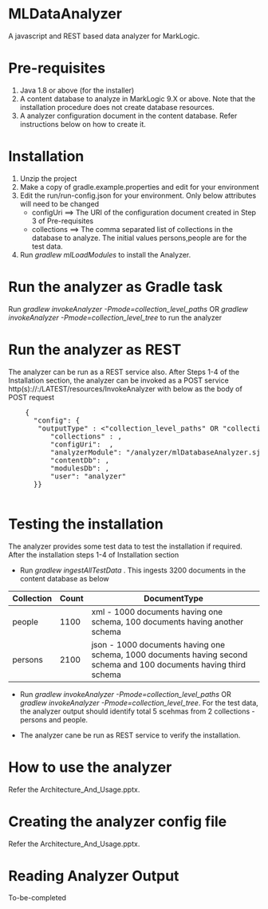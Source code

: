 # MLDataAnalyzer
A javascript and REST based data analyzer for MarkLogic. 

# Pre-requisites 
1. Java 1.8 or above (for the installer) 
2. A content database to analyze in MarkLogic 9.X or above. Note that the installation procedure does not create database resources.
3. A analyzer configuration document in the content database. Refer instructions below on how to create it. 

# Installation
1. Unzip the project
2. Make a copy of gradle.example.properties and edit for your environment
3. Edit the run/run-config.json for your environment. Only below attributes will need to be changed
    - configUri ==> The URI of the configuration document created in Step 3 of Pre-requisites
    - collections ==> The comma separated list of collections in the database to analyze. The initial values persons,people are for the test data. 
4. Run <i>gradlew mlLoadModules</i> to install the Analyzer. 

# Run the analyzer as Gradle task
Run <i>gradlew invokeAnalyzer -Pmode=collection_level_paths</i> OR <i> gradlew invokeAnalyzer -Pmode=collection_level_tree</i> to run the analyzer 

# Run the analyzer as REST 
The analyzer can be run as a REST service also. After Steps 1-4 of the Installation section, the analyzer can be invoked as a POST service 
http(s)://<host>:<port>/LATEST/resources/InvokeAnalyzer 
with below as the body of POST request
  <pre>
    {
      "config": {
       "outputType" : <"collection_level_paths" OR "collection_level_tree">,
          "collections" : <comma separated collections to be analyzed>,
          "configUri": <The URI of the configuration document created in Step 3 of Pre-requisites> ,
          "analyzerModule": "/analyzer/mlDatabaseAnalyzer.sjs",
          "contentDb": <Name of the database to be analyzed>,
          "modulesDb": <The Modules database where the analyzer is installed>,
          "user": "analyzer"
      }}
  </pre>
# Testing the installation
The analyzer provides some test data to test the installation if required. After the installation steps 1-4 of Installation section
- Run <i>gradlew ingestAllTestData </i>. This ingests 3200 documents in the content database as below 

| Collection | Count | DocumentType
| ------ | ------ | ------ | 
| people | 1100 | xml - 1000 documents having one schema, 100 documents having another schema |
| persons | 2100 | json - 1000 documents having one schema, 1000 documents having second schema and 100 documents having third schema |

- Run <i>gradlew invokeAnalyzer -Pmode=collection_level_paths</i> OR <i> gradlew invokeAnalyzer -Pmode=collection_level_tree</i>. For the test data, the analyzer output should identify total 5 scehmas from 2 collections - persons and people. 

- The analyzer cane be run as REST service to verify the installation.

# How to use the analyzer
Refer the Architecture_And_Usage.pptx. 
# Creating the analyzer config file 
Refer the Architecture_And_Usage.pptx. 
# Reading Analyzer Output 
To-be-completed
